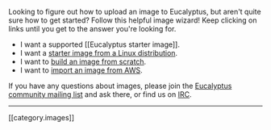 Looking to figure out how to upload an image to Eucalyptus, but aren't quite sure how to get started?  Follow this helpful image wizard!  Keep clicking on links until you get to the answer you're looking for.

* I want a supported [[Eucalyptus starter image]].
* I want a [starter image from a Linux distribution](https://github.com/eucalyptus/eucalyptus/wiki/Starter-Images).
* I want to [build an image from scratch](https://github.com/eucalyptus/eucalyptus/wiki/FIXME).
* I want to [import an image from AWS](https://github.com/eucalyptus/eucalyptus/wiki/FIXME).

If you have any questions about images, please join the [Eucalyptus community mailing list](http://lists.eucalyptus.com/cgi-bin/mailman/listinfo/community) and ask there, or find us on [IRC](http://webchat.freenode.net/?channels=eucalyptus).

* * * * *

[[category.images]]